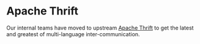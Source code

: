 Apache Thrift
=============

Our internal teams have moved to upstream [Apache Thrift](https://github.com/apache/thrift) to get the latest and greatest of multi-language inter-communication.
